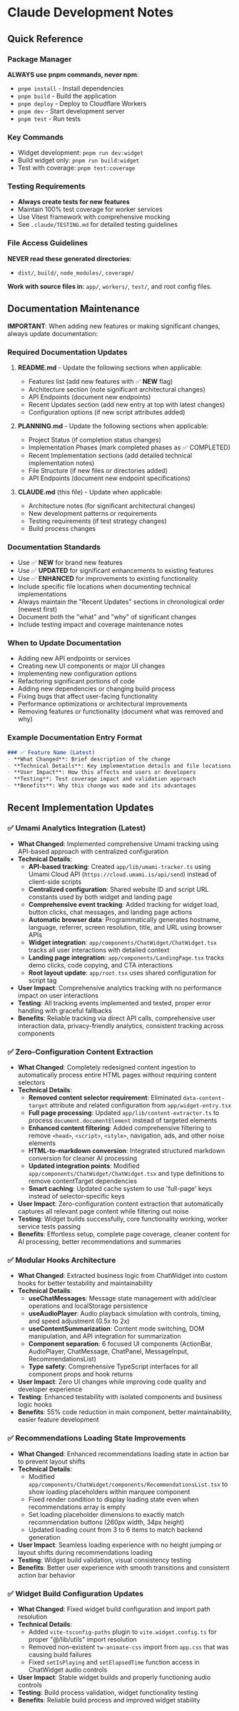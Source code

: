 # Claude Development Notes

## Quick Reference

### Package Manager
**ALWAYS use pnpm commands, never npm**:
- `pnpm install` - Install dependencies
- `pnpm build` - Build the application
- `pnpm deploy` - Deploy to Cloudflare Workers
- `pnpm dev` - Start development server
- `pnpm test` - Run tests

### Key Commands
- Widget development: `pnpm run dev:widget`
- Build widget only: `pnpm run build:widget`
- Test with coverage: `pnpm test:coverage`

### Testing Requirements
- **Always create tests for new features**
- Maintain 100% test coverage for worker services
- Use Vitest framework with comprehensive mocking
- See `.claude/TESTING.md` for detailed testing guidelines

### File Access Guidelines
**NEVER read these generated directories**:
- `dist/`, `build/`, `node_modules/`, `coverage/`

**Work with source files in**: `app/`, `workers/`, `test/`, and root config files.

## Documentation Maintenance
**IMPORTANT**: When adding new features or making significant changes, always update documentation:

### Required Documentation Updates
1. **README.md** - Update the following sections when applicable:
   - Features list (add new features with ✅ **NEW** flag)
   - Architecture section (note significant architectural changes)
   - API Endpoints (document new endpoints)
   - Recent Updates section (add new entry at top with latest changes)
   - Configuration options (if new script attributes added)

2. **PLANNING.md** - Update the following sections when applicable:
   - Project Status (if completion status changes)
   - Implementation Phases (mark completed phases as ✅ COMPLETED)
   - Recent Implementation sections (add detailed technical implementation notes)
   - File Structure (if new files or directories added)
   - API Endpoints (document new endpoint specifications)

3. **CLAUDE.md** (this file) - Update when applicable:
   - Architecture notes (for significant architectural changes)
   - New development patterns or requirements
   - Testing requirements (if test strategy changes)
   - Build process changes

### Documentation Standards
- Use ✅ **NEW** for brand new features
- Use ✅ **UPDATED** for significant enhancements to existing features  
- Use ✅ **ENHANCED** for improvements to existing functionality
- Include specific file locations when documenting technical implementations
- Always maintain the "Recent Updates" sections in chronological order (newest first)
- Document both the "what" and "why" of significant changes
- Include testing impact and coverage maintenance notes

### When to Update Documentation
- Adding new API endpoints or services
- Creating new UI components or major UI changes
- Implementing new configuration options
- Refactoring significant portions of code
- Adding new dependencies or changing build process
- Fixing bugs that affect user-facing functionality
- Performance optimizations or architectural improvements
- Removing features or functionality (document what was removed and why)

### Example Documentation Entry Format
```markdown
### ✅ Feature Name (Latest)
- **What Changed**: Brief description of the change
- **Technical Details**: Key implementation details and file locations
- **User Impact**: How this affects end users or developers
- **Testing**: Test coverage impact and validation approach
- **Benefits**: Why this change was made and its advantages
```

## Recent Implementation Updates

### ✅ Umami Analytics Integration (Latest)
- **What Changed**: Implemented comprehensive Umami tracking using API-based approach with centralized configuration
- **Technical Details**: 
  - **API-based tracking**: Created `app/lib/umami-tracker.ts` using Umami Cloud API (`https://cloud.umami.is/api/send`) instead of client-side scripts
  - **Centralized configuration**: Shared website ID and script URL constants used by both widget and landing page
  - **Comprehensive event tracking**: Added tracking for widget load, button clicks, chat messages, and landing page actions
  - **Automatic browser data**: Programmatically generates hostname, language, referrer, screen resolution, title, and URL using browser APIs
  - **Widget integration**: `app/components/ChatWidget/ChatWidget.tsx` tracks all user interactions with detailed context
  - **Landing page integration**: `app/components/LandingPage.tsx` tracks demo clicks, code copying, and CTA interactions
  - **Root layout update**: `app/root.tsx` uses shared configuration for script tag
- **User Impact**: Comprehensive analytics tracking with no performance impact on user interactions
- **Testing**: All tracking events implemented and tested, proper error handling with graceful fallbacks
- **Benefits**: Reliable tracking via direct API calls, comprehensive user interaction data, privacy-friendly analytics, consistent tracking across components

### ✅ Zero-Configuration Content Extraction
- **What Changed**: Completely redesigned content ingestion to automatically process entire HTML pages without requiring content selectors
- **Technical Details**: 
  - **Removed content selector requirement**: Eliminated `data-content-target` attribute and related configuration from `app/widget-entry.tsx`
  - **Full page processing**: Updated `app/lib/content-extractor.ts` to process `document.documentElement` instead of targeted elements
  - **Enhanced content filtering**: Added comprehensive filtering to remove `<head>`, `<script>`, `<style>`, navigation, ads, and other noise elements
  - **HTML-to-markdown conversion**: Integrated structured markdown conversion for cleaner AI processing
  - **Updated integration points**: Modified `app/components/ChatWidget/ChatWidget.tsx` and type definitions to remove contentTarget dependencies
  - **Smart caching**: Updated cache system to use 'full-page' keys instead of selector-specific keys
- **User Impact**: Zero-configuration content extraction that automatically captures all relevant page content while filtering out noise
- **Testing**: Widget builds successfully, core functionality working, worker service tests passing
- **Benefits**: Effortless setup, complete page coverage, cleaner content for AI processing, better recommendations and summaries

### ✅ Modular Hooks Architecture
- **What Changed**: Extracted business logic from ChatWidget into custom hooks for better testability and maintainability
- **Technical Details**:
  - **useChatMessages**: Message state management with add/clear operations and localStorage persistence
  - **useAudioPlayer**: Audio playback simulation with controls, timing, and speed adjustment (0.5x to 2x)
  - **useContentSummarization**: Content mode switching, DOM manipulation, and API integration for summarization
  - **Component separation**: 6 focused UI components (ActionBar, AudioPlayer, ChatMessage, ChatPanel, MessageInput, RecommendationsList)
  - **Type safety**: Comprehensive TypeScript interfaces for all component props and hook returns
- **User Impact**: Zero UI changes while improving code quality and developer experience
- **Testing**: Enhanced testability with isolated components and business logic hooks
- **Benefits**: 55% code reduction in main component, better maintainability, easier feature development

### ✅ Recommendations Loading State Improvements
- **What Changed**: Enhanced recommendations loading state in action bar to prevent layout shifts
- **Technical Details**: 
  - Modified `app/components/ChatWidget/components/RecommendationsList.tsx` to show loading placeholders within marquee component
  - Fixed render condition to display loading state even when recommendations array is empty
  - Set loading placeholder dimensions to exactly match recommendation buttons (260px width, 34px height)
  - Updated loading count from 3 to 6 items to match backend generation
- **User Impact**: Seamless loading experience with no height jumping or layout shifts during recommendations loading
- **Testing**: Widget build validation, visual consistency testing
- **Benefits**: Better user experience with smooth transitions and consistent action bar behavior

### ✅ Widget Build Configuration Updates
- **What Changed**: Fixed widget build configuration and import path resolution
- **Technical Details**:
  - Added `vite-tsconfig-paths` plugin to `vite.widget.config.ts` for proper "@/lib/utils" import resolution
  - Removed non-existent `tw-animate-css` import from `app.css` that was causing build failures
  - Fixed `setIsPlaying` and `setElapsedTime` function access in ChatWidget audio controls
- **User Impact**: Stable widget builds and properly functioning audio controls
- **Testing**: Build process validation, widget functionality testing
- **Benefits**: Reliable build process and improved widget stability
